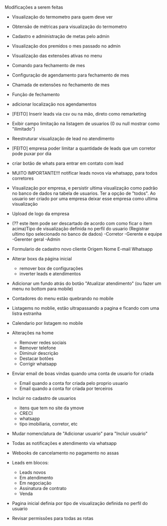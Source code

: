 Modificações a serem feitas

- Visualização do termometro para quem deve ver
- Obtensão de métricas para visualização do termometro
- Cadastro e administração de metas pelo admin
- Visualização dos premidos o mes passado no admin
- Visualização das extensões ativas no menu
- Comando para fechamento de mes
- Configuração de agendamento para fechamento de mes
- Chamada de extensões no fechamento de mes
- Função de fechamento

- adicionar localização nos agendamentos


- [FEITO] Inserir leads via csv ou na mão, direto como remarketing

- Exibir campo limitação na listagem de usuarios (0 ou null mostrar como "ilimitado")

- Reestruturar visualização de lead no atendimento

- [FEITO] empresa poder limitar a quantidade de leads que um corretor pode puxar por dia

- criar botão de whats para entrar em contato com lead

- MUITO IMPORTANTE!!! notificar leads novos via whatsapp, para todos corretores

- Visualização por empresa, e persistir ultima visualização como padrão no banco de dados na tabela de usuarios. Ter a opção de "todos". Ao usuario ser criado por uma empresa deixar esse empresa como ultima visualização

- Upload de logo da empresa

- (?? este item pode ser descartado de acordo com como ficar o item acima)Tipo de visualização definida no perfil do usuario (Registrar ultimo tipo selecionado no banco de dados)
    -Corretor
    -Gerente e equipe
    -Gerenter geral
    -Admin 

- Formulario de cadastro novo cliente
        Origem
        Nome 
        E-mail
        Whatsapp

- Alterar boxs da página inicial
    - remover box de configurações
    - inverter leads e atendimentos

- Adicionar um fundo atrás do botão "Atualizar atendimento" (ou fazer um menu no bottom para mobile)

- Contadores do menu estão quebrando no mobile

- Listagems no moblie, estão ultrapassando a pagina e ficando com uma listra estranha

- Calendario por listagem no mobile

- Alterações na home
    - Remover redes sociais
    - Remover telefone
    - Diminuir descrição
    - Destacar botões
    - Corrigir whatsapp

- Enviar email de boas vindas quando uma conta de usuario for criada
    - Email quando a conta for criada pelo proprio usuario
    - Email quando a conta for criada por terceiros

- Incluir no cadastro de usuarios
    - itens que tem no site da ymove
    - CRECI
    - whatsapp
    - tipo imobiliaria, corretor, etc

- Mudar nomenclatura de "Adicionar usuario" para "Incluir usuário"

- Todas as notificações e atendimento via whatsapp

- Webooks de cancelamento no pagamento no assas

- Leads em blocos:
    - Leads novos
    - Em atendimento
    - Em negociação 
    - Assinatura de contrato
    - Venda

- Pagina inicial definia por tipo de visualização definida no perfil do usuario

- Revisar permissões para todas as rotas
